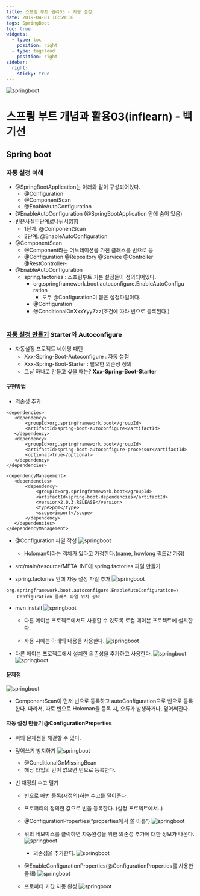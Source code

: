 ```yaml
---
title: 스프링 부트 원리03 - 자동 설정
date: 2019-04-01 16:59:38
tags: SpringBoot
toc: true
widgets:
  - type: toc
    position: right
  - type: tagcloud
    position: right
sidebar:
  right:
    sticky: true
---
```


![springboot](/images/springboot_logo.png)
# 스프릥 부트 개념과 활용03(inflearn) - 백기선 
## Spring boot

<!-- more -->

### 자동 설정 이해
- @SpringBootApplication는 아래와 같이 구성되어있다.
    - @Configuration
    - @ComponentScan
    - @EnableAutoConfiguration
- @EnableAutoConfiguration (@SpringBootApplication 안에 숨어 있음) 
- 빈은사실두단계로나눠서읽힘
    - 1단계: @ComponentScan
    - 2단계: @EnableAutoConfiguration 
- @ComponentScan
    - @Component라는 어노테이션을 가진 클래스를 빈으로 등
    - @Configuration @Repository @Service @Controller @RestController- 
- @EnableAutoConfiguration 
    - spring.factories : 스프링부트 기본 설정들이 정의되어있다.
        - org.springframework.boot.autoconfigure.EnableAutoConfigu ration
            - 모두 @Configuration이 붙은 설정파일이다.
        - @Configuration
        - @ConditionalOnXxxYyyZzz(조건에 따라 빈으로 등록된다.)
<br><br>

### [자동 설정 만들기](https://docs.spring.io/spring-boot/docs/current/reference/htmlsingle/#boot-features-developing-auto-configuration) Starter와 Autoconfigure
- 자동설정 프로젝트 네이밍 패턴
    - Xxx-Spring-Boot-Autoconfigure : 자동 설정
    - Xxx-Spring-Boot-Starter : 필요한 의존성 정의
    - 그냥 하나로 만들고 싶을 때는? **Xxx-Spring-Boot-Starter**
    
#### 구현방법
- 의존성 추가
```
<dependencies>
   <dependency>
       <groupId>org.springframework.boot</groupId>
       <artifactId>spring-boot-autoconfigure</artifactId>
   </dependency>
   <dependency>
       <groupId>org.springframework.boot</groupId>
       <artifactId>spring-boot-autoconfigure-processor</artifactId>
       <optional>true</optional>
   </dependency>
</dependencies>

<dependencyManagement>
   <dependencies>
       <dependency>
           <groupId>org.springframework.boot</groupId>
           <artifactId>spring-boot-dependencies</artifactId>
           <version>2.0.3.RELEASE</version>
           <type>pom</type>
           <scope>import</scope>
       </dependency>
   </dependencies>
</dependencyManagement>
```

- @Configuration 파일 작성
    ![springboot](/images/springboot/springboot02-10.png)
    - Holoman이라는 객체가 있다고 가정한다.(name, howlong 필드값 가짐)
    
- src/main/resource/META-INF에 spring.factories 파일 만들기
- spring.factories 안에 자동 설정 파일 추가
![springboot](/images/springboot/springboot02-11.png)
```
org.springframework.boot.autoconfigure.EnableAutoConfiguration=\
    Configuration 클래스 파일 위치 정의
```

- mvn install
    ![springboot](/images/springboot/springboot02-12.png)
    - 다른 메이븐 프로젝트에서도 사용할 수 있도록 로컬 메이븐 프로젝트에 설치한다.
    
    - 사용 시에는 아래의 내용을 사용한다.
    ![springboot](/images/springboot/springboot02-13.png)
    
- 다른 메이븐 프로젝트에서 설치한 의존성을 추가하고 사용한다.
![springboot](/images/springboot/springboot02-15.png)![springboot](/images/springboot/springboot02-14.png)

#### 문제점
![springboot](/images/springboot/springboot02-16.png)
- ComponentScan이 먼저 빈으로 등록하고 autoConfiguration으로 빈으로 등록한다.
따라서, 따로 빈으로 Holoman을 등록 시, 오류가 발생하거나, 덮어써진다.

#### 자동 설정 만들기 @ConfigurationProperties
- 위의 문제점을 해결할 수 있다.
- 덮어쓰기 방지하기
    ![springboot](/images/springboot/springboot02-17.png)
    - @ConditionalOnMissingBean
    - 해당 타입의 빈이 없으면 빈으로 등록한다.

- 빈 재정의 수고 덜기
    - 빈으로 매번 등록(재정의)하는 수고를 덜어준다.
    - 프로퍼티의 정의한 값으로 빈을 등록한다. (설정 프로젝트에서..)
    - @ConfigurationProperties(“properties에서 쓸 이름”)
    ![springboot](/images/springboot/springboot02-18.png)
    
    - 위의 네모박스를 클릭하면 자동완성을 위한 의존성 추가에 대한 정보가 나온다.
    ![springboot](/images/springboot/springboot02-19.png)
        - 의존성을 추가한다.
        ![springboot](/images/springboot/springboot02-21.png)
        
    - @EnableConfigurationProperties(@ConfigurationProperties를 사용한 클래)
    ![springboot](/images/springboot/springboot02-20.png)
    
    - 프로퍼티 키값 자동 완성
    ![springboot](/images/springboot/springboot02-22.png)
    <br>